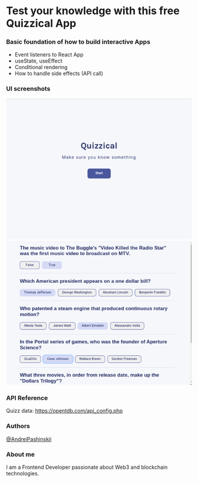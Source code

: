 <h1>Test your knowledge with this free Quizzical App</h1>

<h3>Basic foundation of how to build interactive Apps</h3>
<ul>
  <li>Event listeners to React App</li>
  <li>useState, useEffect</li>
  <li>Conditional rendering</li>
  <li>How to handle side effects (API call)</li>
</ul>  

<h3>UI screenshots</h3>
<img src="/appScreenshots/startQuizScreen.png" />
<img src="/appScreenshots/quizScreen.png" />

<h3>API Reference</h3>

Quizz data: https://opentdb.com/api_config.php

<h3>Authors</h3>

[@AndreiPashinskii](https://github.com/AndreiPashinskii)

<h3>About me</h3>

I am a Frontend Developer passionate about Web3 and blockchain technologies.
